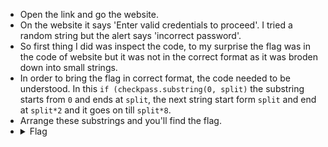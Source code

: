 - Open the link and go the website.
- On the website it says 'Enter valid credentials to proceed'. I tried a random string but the alert says 'incorrect password'.
- So first thing I did was inspect the code, to my surprise the flag was in the code of website but it was not in the correct format as it was broden down into small
  strings.
- In order to bring the flag in correct format, the code needed to be understood. In this `if (checkpass.substring(0, split)` the substring starts from `0` and ends at
  `split`, the next string start form `split` and end at `split*2` and it goes on till `split*8`.
- Arrange these substrings and you'll find the flag. 
- <details> 
  <summary>Flag</summary>
   picoCTF{no_clients_plz_b706c5}
  </details>
